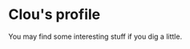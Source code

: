 # Clou's profile

You may find some interesting stuff if you dig a little.

<!---
Clotildelevou/Clotildelevou is a ✨ special ✨ repository because its `README.md` (this file) appears on your GitHub profile.
You can click the Preview link to take a look at your changes.
--->
